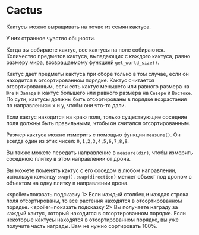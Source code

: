# Cactus
Кактусы можно выращивать на почве из семян кактуса.

У них странное чувство общности.

Когда вы собираете кактус, все кактусы на поле собираются.
Количество предметов кактуса, выпадающих с каждого кактуса, равно размеру мира, возвращаемому функцией `get_world_size()`.

Кактус дает предметы кактуса при сборе только в том случае, если он находится в отсортированном порядке.
Кактус считается отсортированным, если есть кактус меньшего или равного размера на `Юге` и `Западе` и кактус большего или равного размера на `Севере` и `Востоке`.
По сути, кактусы должны быть отсортированы в порядке возрастания по направлениям x и y, чтобы они что-то дали.

Если кактус находится на краю поля, только существующие соседние поля должны быть правильными, чтобы он считался отсортированным.

Размер кактуса можно измерить с помощью функции `measure()`.
Он всегда один из этих чисел: `0,1,2,3,4,5,6,7,8,9`.

Вы также можете передать направление в `measure(dir)`, чтобы измерить соседнюю плитку в этом направлении от дрона.

Вы можете поменять кактус с его соседом в любом направлении, используя команду `swap()`.
`swap(direction)` меняет объект под дроном с объектом на одну плитку в направлении дрона.

<spoiler=показать подсказку 1>
Если каждый столбец и каждая строка поля отсортированы, то все растения находятся в отсортированном порядке.
</spoiler>
<spoiler=показать подсказку 2>
Вы получаете награду за каждый кактус, который находится в отсортированном порядке. Если некоторые кактусы находятся в отсортированном порядке, вы уже получите часть награды. Вам не нужно сортировать 100%.
</spoiler>
